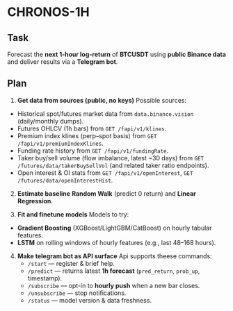 # CHRONOS-1H

## Task

Forecast the **next 1-hour log-return** of **BTCUSDT** using **public Binance data** and deliver results via a **Telegram bot**.

## Plan

1. **Get data from sources (public, no keys)**
  Possible sources:
  * Historical spot/futures market data from `data.binance.vision` (daily/monthly dumps).
  * Futures OHLCV (1h bars) from `GET /fapi/v1/klines`.
  * Premium index klines (perp–spot basis) from `GET /fapi/v1/premiumIndexKlines`.
  * Funding rate history from  `GET /fapi/v1/fundingRate`.
  * Taker buy/sell volume (flow imbalance, latest ~30 days) from `GET /futures/data/takerBuySellVol` (and related taker ratio endpoints).
  * Open interest & OI stats from `GET /fapi/v1/openInterest`, `GET /futures/data/openInterestHist`. 

2. **Estimate baseline**
**Random Walk** (predict 0 return) and **Linear Regression**.

3. **Fit and finetune models**
  Models to try:
  * **Gradient Boosting** (XGBoost/LightGBM/CatBoost) on hourly tabular features.
  * **LSTM** on rolling windows of hourly features (e.g., last 48–168 hours).

4. **Make telegram bot as API surface**
Api supports theese commands:
    * `/start` — register & brief help.
    * `/predict` — returns latest **1h forecast** (`pred_return`, `prob_up`, timestamp).
    * `/subscribe` — opt-in to **hourly push** when a new bar closes.
    * `/unsubscribe` — stop notifications.
    * `/status` — model version & data freshness.
